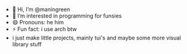 - 👋 Hi, I’m @maningreen
- 👀 I’m interested in programming for funsies
- 😄 Pronouns: he him
- ⚡ Fun fact: i use arch btw
- i just make little projects, mainly tui's and maybe some more visual library stuff

<!---
maningreen/maningreen is a ✨ special ✨ repository because its `README.md` (this file) appears on your GitHub profile.
You can click the Preview link to take a look at your changes.
--->
